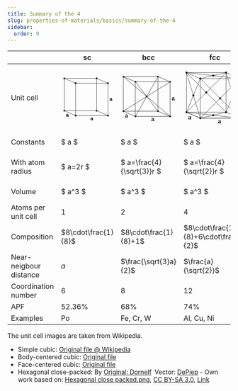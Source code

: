 ```yaml
---
title: Summary of the 4
slug: properties-of-materials/basics/summary-of-the-4
sidebar:
  order: 9
---
```


|                        | sc                                                                                                                                                                                                                                                                                                                                                                                                                                                                                                                                                                                                                                                                                                                                                                   | bcc                                                                                                                                                                                                                                                                                                                                                                                                                                                                                                                                                                                                                                                                                                                                                                                                                                                                                                                                                                                                                                                                                                                                                                                                                                                                                                                                                                                                                                                                                                                                                                                                                                                                                                                                                                                                                                                                                                | fcc                                                                                                                                                                                                                                                                                                                                                                                                                                                                                                                                                                                                                                                                                                                                                                         | hcp                                                                                                                                                                                                                                                                                                                                                                                                                                                                                                                                                                                                                                                                                                                                                                                                                                                                                                                                                                                                                                                                                                                                                                                                                                                                                                                                                                                                                                                                                                                                                                                                                                                                                                                                                                                                                                                                                                                                                                                                                                                                                                                                                                                                                                                                                                                                                                                                                                                                                                                                                                                                                                                                                                                                                                                                                                                                                                                                                                                                                                                                                                                                                                                                                                                                                                                                                                                                                                                                                                                                                                                                                                                                                                                                                                                                                                                                                                                                                                                                                                                                                                                                                                                                                                                                                                                                                                                                                                                                                                                                                                                                                                                                                                                                                                                                                                                                                                                                                                                                                                                                                                                                                                                                                                                                                                                                                                                                                                                                                                                                                                                                                                                                                                                                                                                                                                                                                                                                                                                                                                                                                                                                                                                                                                                                                                                                                                                                                                                                                                                                                                                                                                                                                                                                                                                                                                                                                                                                                                                                                                                                                                                                                                                                                                                                                                                                                                                                                                                                                                                                                                                                                                                                                                                                                                                                                                                                                                                                                                                                                                                                                                                                                                                                                                                                                                                                                                                                                                                                                                                                                                                                                                                                                                                                                                                                                                                                                                                                                                                                                                                                                                                                                                                                                                                                                                                                                                                                                                                                                                                                                                                                                                                                                                                                                                                                                                                                                                                                                                                                                                                                                                                                                                                                                                                                                                                                                                                                                                                                                                                                                                                                                                                                                                                                                                                                                                                                                                                                                                                                                                                                                                                  |
| ---------------------- | -------------------------------------------------------------------------------------------------------------------------------------------------------------------------------------------------------------------------------------------------------------------------------------------------------------------------------------------------------------------------------------------------------------------------------------------------------------------------------------------------------------------------------------------------------------------------------------------------------------------------------------------------------------------------------------------------------------------------------------------------------------------- | -------------------------------------------------------------------------------------------------------------------------------------------------------------------------------------------------------------------------------------------------------------------------------------------------------------------------------------------------------------------------------------------------------------------------------------------------------------------------------------------------------------------------------------------------------------------------------------------------------------------------------------------------------------------------------------------------------------------------------------------------------------------------------------------------------------------------------------------------------------------------------------------------------------------------------------------------------------------------------------------------------------------------------------------------------------------------------------------------------------------------------------------------------------------------------------------------------------------------------------------------------------------------------------------------------------------------------------------------------------------------------------------------------------------------------------------------------------------------------------------------------------------------------------------------------------------------------------------------------------------------------------------------------------------------------------------------------------------------------------------------------------------------------------------------------------------------------------------------------------------------------------------------- | --------------------------------------------------------------------------------------------------------------------------------------------------------------------------------------------------------------------------------------------------------------------------------------------------------------------------------------------------------------------------------------------------------------------------------------------------------------------------------------------------------------------------------------------------------------------------------------------------------------------------------------------------------------------------------------------------------------------------------------------------------------------------- | -------------------------------------------------------------------------------------------------------------------------------------------------------------------------------------------------------------------------------------------------------------------------------------------------------------------------------------------------------------------------------------------------------------------------------------------------------------------------------------------------------------------------------------------------------------------------------------------------------------------------------------------------------------------------------------------------------------------------------------------------------------------------------------------------------------------------------------------------------------------------------------------------------------------------------------------------------------------------------------------------------------------------------------------------------------------------------------------------------------------------------------------------------------------------------------------------------------------------------------------------------------------------------------------------------------------------------------------------------------------------------------------------------------------------------------------------------------------------------------------------------------------------------------------------------------------------------------------------------------------------------------------------------------------------------------------------------------------------------------------------------------------------------------------------------------------------------------------------------------------------------------------------------------------------------------------------------------------------------------------------------------------------------------------------------------------------------------------------------------------------------------------------------------------------------------------------------------------------------------------------------------------------------------------------------------------------------------------------------------------------------------------------------------------------------------------------------------------------------------------------------------------------------------------------------------------------------------------------------------------------------------------------------------------------------------------------------------------------------------------------------------------------------------------------------------------------------------------------------------------------------------------------------------------------------------------------------------------------------------------------------------------------------------------------------------------------------------------------------------------------------------------------------------------------------------------------------------------------------------------------------------------------------------------------------------------------------------------------------------------------------------------------------------------------------------------------------------------------------------------------------------------------------------------------------------------------------------------------------------------------------------------------------------------------------------------------------------------------------------------------------------------------------------------------------------------------------------------------------------------------------------------------------------------------------------------------------------------------------------------------------------------------------------------------------------------------------------------------------------------------------------------------------------------------------------------------------------------------------------------------------------------------------------------------------------------------------------------------------------------------------------------------------------------------------------------------------------------------------------------------------------------------------------------------------------------------------------------------------------------------------------------------------------------------------------------------------------------------------------------------------------------------------------------------------------------------------------------------------------------------------------------------------------------------------------------------------------------------------------------------------------------------------------------------------------------------------------------------------------------------------------------------------------------------------------------------------------------------------------------------------------------------------------------------------------------------------------------------------------------------------------------------------------------------------------------------------------------------------------------------------------------------------------------------------------------------------------------------------------------------------------------------------------------------------------------------------------------------------------------------------------------------------------------------------------------------------------------------------------------------------------------------------------------------------------------------------------------------------------------------------------------------------------------------------------------------------------------------------------------------------------------------------------------------------------------------------------------------------------------------------------------------------------------------------------------------------------------------------------------------------------------------------------------------------------------------------------------------------------------------------------------------------------------------------------------------------------------------------------------------------------------------------------------------------------------------------------------------------------------------------------------------------------------------------------------------------------------------------------------------------------------------------------------------------------------------------------------------------------------------------------------------------------------------------------------------------------------------------------------------------------------------------------------------------------------------------------------------------------------------------------------------------------------------------------------------------------------------------------------------------------------------------------------------------------------------------------------------------------------------------------------------------------------------------------------------------------------------------------------------------------------------------------------------------------------------------------------------------------------------------------------------------------------------------------------------------------------------------------------------------------------------------------------------------------------------------------------------------------------------------------------------------------------------------------------------------------------------------------------------------------------------------------------------------------------------------------------------------------------------------------------------------------------------------------------------------------------------------------------------------------------------------------------------------------------------------------------------------------------------------------------------------------------------------------------------------------------------------------------------------------------------------------------------------------------------------------------------------------------------------------------------------------------------------------------------------------------------------------------------------------------------------------------------------------------------------------------------------------------------------------------------------------------------------------------------------------------------------------------------------------------------------------------------------------------------------------------------------------------------------------------------------------------------------------------------------------------------------------------------------------------------------------------------------------------------------------------------------------------------------------------------------------------------------------------------------------------------------------------------------------------------------------------------------------------------------------------------------------------------------------------------------------------------------------------------------------------------------------------------------------------------------------------------------------------------------------------------------------------------------------------------------------------------------------------------------------------------------------------------------------------------------------------------------------------------------------------------------------------------------------------------------------------------------------------------------------------------------------------------------------------------------------------------------------------------------------------------------------------------------------------------------------------------------------------------------------------------------------------------------------------------------------------------------------------------------------------------------------------------------------------------------------------------------------------------------------------------------------------------------------------------------------------------------------------------------------------------------------------------------------------------------------------------------------------------------------------------------------------- |
| Unit cell              | <svg width="203" height="180" viewBox="0 0 403 360"><marker id="a" overflow="visible" orient="auto"><circle r="2.5" fill="currentColor"/></marker><g fill="none" stroke="currentColor" stroke-width="2.5" marker-start="url(#a)" marker-mid="url(#a)" marker-end="url(#a)"><path d="M273.848 28.75v250l87.5 37.5" stroke="currentColor"/><path d="M23.848 278.75h250" stroke="currentColor"/><path d="m111.348 316.25-87.5-37.5v-250l87.5 37.5"/><path d="M23.848 28.75h250l87.5 37.5"/><path d="M111.348 66.25h250v250h-250z"/></g><circle cx="273.848" cy="278.75" r="6.25" fill="currentColor"/><g font-family="sans-serif" font-size="40" font-weight="bold"><text x="225" y="351">a</text><text x="373" y="201">a</text><text x="36" y="326">a</text></g></svg> | <svg xmlns="http://www.w3.org/2000/svg" viewBox="0 0 403 354" width="201.5" height="177"><path d="m106.25 311.25-87.5-37.5v-250l87.5 37.5m-87.5-37.5h250l87.5 37.5" fill="none" stroke="currentColor" stroke-width="2.5"/><path d="M268.75 23.75v250l87.5 37.5m-87.5-37.5h-250m250-250-162.5 287.5m-87.5-37.5 337.5-212.5m-337.5-37.5 337.5 287.5m-87.5-37.5-162.5-212.5" fill="none" stroke="currentColor" stroke-width="2.5"/><path fill="none" stroke="currentColor" stroke-width="2.5" stroke-linecap="round" d="M106.25 61.25h250v250h-250z"/><path d="M193.75 167.5a6.25 6.25 0 1 1-12.5 0 6.25 6.25 0 1 1 12.5 0z" fill="currentColor"/><path d="M25 23.75a6.25 6.25 0 1 1-12.5 0 6.25 6.25 0 1 1 12.5 0zm87.5 37.5a6.25 6.25 0 1 1-12.5 0 6.25 6.25 0 1 1 12.5 0zM275 23.75a6.25 6.25 0 1 1-12.5 0 6.25 6.25 0 1 1 12.5 0zm87.5 37.5a6.25 6.25 0 1 1-12.5 0 6.25 6.25 0 1 1 12.5 0zm0 250a6.25 6.25 0 1 1-12.5 0 6.25 6.25 0 1 1 12.5 0z" fill="currentColor"/><path d="M275 273.75a6.25 6.25 0 1 1-12.5 0 6.25 6.25 0 1 1 12.5 0z" fill="currentColor"/><path d="M25 273.75a6.25 6.25 0 1 1-12.5 0 6.25 6.25 0 1 1 12.5 0zm87.5 37.5a6.25 6.25 0 1 1-12.5 0 6.25 6.25 0 1 1 12.5 0z" fill="currentColor"/><text x="219.902" y="346.152" xml:space="preserve" style="text-align:start;line-height:125%;fill:currentColor" font-size="40" font-weight="bold" font-family="sans-serif"><tspan x="219.902" y="346.152">a</tspan></text><text x="368.184" y="196.152" xml:space="preserve" style="fill:currentColor;text-align:start;line-height:125%" font-size="40" font-weight="bold" font-family="sans-serif"><tspan x="368.184" y="196.152">a</tspan></text><text x="30.684" y="321.152" xml:space="preserve" style="fill:currentColor;text-align:start;line-height:125%" font-size="40" font-weight="bold" font-family="sans-serif"><tspan x="30.684" y="321.152">a</tspan></text></svg> | <svg xmlns="http://www.w3.org/2000/svg" viewBox="0 0 399 359" width="199.5" height="179.5"><g fill="none" stroke="currentColor" stroke-width="2" stroke-linecap="round"><path d="m18 18 252 252H18L270 18l88 290-88-38-164 38-88-38 340 38V56l-88 214V18"/><path stroke="currentColor" d="m18 18 340 38-88-38-164 38zl88 290-88-38 88-214h252v252H106V56l252 252H106L358 56M18 270V18h252"/><g stroke-width="13"><path stroke="currentColor" d="M18 18h0m88 38h0m82-19h0m82-19h0m88 38h0M232 182v0M106 308v0M62 163v0M18 270h0m340 38v0"/><path d="M144 144h0m44 145h0m82-19h0m44-107v0"/></g></g><text font-size="40" font-weight="bold" font-family="Bitstream Vera Sans" x="29" y="316">a <tspan x="218" y="341">a</tspan> <tspan x="367" y="191">a</tspan></text></svg> | <svg xmlns="http://www.w3.org/2000/svg" width="160" height="158" viewBox="0 0 311.15 306.92"><g style="display:inline"><path style="fill:none;stroke:currentColor;stroke-width:2;stroke-linecap:butt;stroke-linejoin:miter;stroke-miterlimit:4;stroke-opacity:1;stroke-dasharray:none" d="m218.217 42.357-.471 181.949" transform="translate(-62.909 11.304)"/><path style="fill:none;stroke:currentColor;stroke-width:2;stroke-linecap:butt;stroke-linejoin:miter;stroke-miterlimit:4;stroke-opacity:1;stroke-dasharray:none" d="m257.751 268.253 71.29-31.381m-181.31 20.718 110.003 10.664" transform="translate(-62.909 11.304)"/><path style="fill:none;stroke:currentColor;stroke-width:2;stroke-linecap:butt;stroke-linejoin:miter;stroke-miterlimit:4;stroke-opacity:1;stroke-dasharray:12,12;stroke-dashoffset:0;display:inline" d="m106.842 215.297 40 41.438" transform="translate(-62.909 11.304)"/><path style="fill:none;stroke:currentColor;stroke-width:2;stroke-linecap:butt;stroke-linejoin:miter;stroke-miterlimit:4;stroke-opacity:1;stroke-dasharray:12,12;stroke-dashoffset:0" d="m177.86 182.648 109.11 9.682" transform="translate(-62.909 11.304)"/><path style="fill:none;stroke:currentColor;stroke-width:2;stroke-linecap:butt;stroke-linejoin:miter;stroke-miterlimit:4;stroke-opacity:1;stroke-dasharray:12,12;stroke-dashoffset:0;display:inline" d="m107.148 213.051 68.505-30.06m153.27 53.496-39.989-42.193" transform="translate(-62.909 11.304)"/><path style="fill:none;stroke:currentColor;stroke-width:2;stroke-linecap:butt;stroke-linejoin:miter;stroke-miterlimit:4;stroke-opacity:1;stroke-dasharray:none;display:inline" d="m148.732 256.786 68.335-30.383M329.2 236.764l-110.46-10.525" transform="translate(-62.909 11.304)"/><path style="fill:none;stroke:currentColor;stroke-width:2;stroke-linecap:butt;stroke-linejoin:miter;stroke-miterlimit:4;stroke-opacity:1;stroke-dasharray:12,12;stroke-dashoffset:0;display:inline" d="m257.02 267.847-38.038-41.367m-2.01-2.01-39.03-41.741m108.768 11.727-67.53 29.835m-2.009.379-110.484-9.528" transform="translate(-62.909 11.304)"/><path style="fill:none;stroke:currentColor;stroke-width:2;stroke-linecap:butt;stroke-linejoin:miter;stroke-miterlimit:4;stroke-opacity:1;stroke-dasharray:12,12;stroke-dashoffset:0;display:inline" d="m105.556 30.992-.47 181.95" transform="translate(-62.909 11.304)"/><path style="fill:none;stroke:currentColor;stroke-width:2;stroke-linecap:butt;stroke-linejoin:miter;stroke-miterlimit:4;stroke-opacity:1;stroke-dasharray:none;display:inline;enable-background:new" d="m148.064 76.374-.471 181.949M257.925 85.281l-.47 181.95m72.919-214.017-.47 181.949" transform="translate(-62.909 11.304)"/><path style="fill:none;stroke:currentColor;stroke-width:2;stroke-linecap:butt;stroke-linejoin:miter;stroke-miterlimit:4;stroke-opacity:1;stroke-dasharray:12,12;stroke-dashoffset:0;display:inline;enable-background:new" d="m288.211 11.05-.47 181.95M177.162 2.737l-.47 181.949" transform="translate(-62.909 11.304)"/><path style="fill:none;stroke:currentColor;stroke-width:1.74677539;stroke-linecap:square;stroke-linejoin:miter;stroke-miterlimit:4;stroke-opacity:1;stroke-dasharray:3.49355078,3.49355078;stroke-dashoffset:0;display:inline;enable-background:new" d="m208.763 160.228-.724 90.253m70.203-122.321-.724 90.253m-110.325-102.13-.724 90.253" transform="translate(-62.909 11.304)"/><path style="fill:none;stroke:currentColor;stroke-width:2;stroke-linecap:square;stroke-linejoin:miter;stroke-miterlimit:4;stroke-opacity:1;stroke-dasharray:4,4;stroke-dashoffset:0;display:inline;enable-background:new" d="m168.822 116.515 109.583 11.576m-69.253 32.412 67.579-31.196" transform="translate(-62.909 11.304)"/><path style="fill:none;stroke:currentColor;stroke-width:2.03187132;stroke-linecap:square;stroke-linejoin:miter;stroke-miterlimit:4;stroke-opacity:1;stroke-dasharray:4.06374264,4.06374264;stroke-dashoffset:0;display:inline;enable-background:new" d="m167.509 116.285 40.496 44.074" transform="translate(-62.909 11.304)"/></g><g style="display:inline"><path style="fill:currentColor;fill-opacity:1;display:inline" d="M55.72 105.715a2.899 2.899 0 1 1-5.797 0 2.899 2.899 0 0 1 5.798 0z" transform="translate(32.02 28.91) scale(1.55238)"/><path style="fill:none;stroke:currentColor;stroke-width:2;stroke-linecap:butt;stroke-linejoin:miter;stroke-miterlimit:4;stroke-opacity:1;stroke-dasharray:none;display:inline;enable-background:new" d="m257.814 84.734 71.29-31.381M147.794 74.07l110.003 10.665" transform="translate(-62.909 11.304)"/><path style="fill:none;stroke:currentColor;stroke-width:2;stroke-linecap:butt;stroke-linejoin:miter;stroke-miterlimit:4;stroke-opacity:1;stroke-dasharray:12,12;stroke-dashoffset:0;display:inline;enable-background:new" d="m106.905 31.778 40 41.438M177.923-.871l109.11 9.682M107.21 29.532l68.506-30.06m153.27 53.496-39.989-42.193" transform="translate(-62.909 11.304)"/><path style="fill:none;stroke:currentColor;stroke-width:2;stroke-linecap:butt;stroke-linejoin:miter;stroke-miterlimit:4;stroke-opacity:1;stroke-dasharray:none;display:inline;enable-background:new" d="m148.795 73.267 68.335-30.383m112.133 10.361L218.804 42.72" transform="translate(-62.909 11.304)"/><path style="fill:none;stroke:currentColor;stroke-width:2;stroke-linecap:butt;stroke-linejoin:miter;stroke-miterlimit:4;stroke-opacity:1;stroke-dasharray:12,12;stroke-dashoffset:0;display:inline;enable-background:new" d="M257.082 84.328 219.045 42.96m-2.01-2.009L178.005-.79m108.767 11.727-67.53 29.835m-2.008.378L106.75 31.623" transform="translate(-62.909 11.304)"/><path style="fill:currentColor;fill-opacity:1;display:inline;enable-background:new" d="M55.72 105.715a2.899 2.899 0 1 1-5.797 0 2.899 2.899 0 0 1 5.798 0z" transform="translate(32.083 -154.61) scale(1.55238)"/><path style="fill:currentColor;fill-opacity:1;display:inline;enable-background:new" d="M55.72 105.715a2.899 2.899 0 1 1-5.797 0 2.899 2.899 0 0 1 5.798 0z" transform="translate(143.057 -143.062) scale(1.55238)"/><path style="fill:currentColor;fill-opacity:1;display:inline;enable-background:new" d="M55.72 105.715a2.899 2.899 0 1 1-5.797 0 2.899 2.899 0 0 1 5.798 0z" transform="translate(73.14 -110.84) scale(1.55238)"/><path style="fill:currentColor;fill-opacity:1;display:inline;enable-background:new" d="M55.72 105.715a2.899 2.899 0 1 1-5.797 0 2.899 2.899 0 0 1 5.798 0z" transform="translate(2.967 -78.62) scale(1.55238)"/><path style="fill:currentColor;fill-opacity:1;display:inline;enable-background:new" d="M55.72 105.715a2.899 2.899 0 1 1-5.797 0 2.899 2.899 0 0 1 5.798 0z" transform="translate(185.109 -98.806) scale(1.55238)"/><path style="fill:currentColor;fill-opacity:1;display:inline;enable-background:new" d="M55.72 105.715a2.899 2.899 0 1 1-5.797 0 2.899 2.899 0 0 1 5.798 0z" transform="translate(113.17 -67.482) scale(1.55238)"/><path style="fill:currentColor;fill-opacity:1;display:inline;enable-background:new" d="M55.72 105.715a2.899 2.899 0 1 1-5.797 0 2.899 2.899 0 0 1 5.798 0z" transform="translate(-38.974 -121.998) scale(1.55238)"/><path style="fill:currentColor;fill-opacity:1;display:inline" d="M55.72 105.715a2.899 2.899 0 1 1-5.797 0 2.899 2.899 0 0 1 5.798 0z" transform="translate(142.994 40.457) scale(1.55238)"/><path style="fill:currentColor;fill-opacity:1;display:inline" d="M55.72 105.715a2.899 2.899 0 1 1-5.797 0 2.899 2.899 0 0 1 5.798 0z" transform="translate(133.376 -24.695) scale(1.55238)"/><path style="fill:currentColor;fill-opacity:1;display:inline" d="M55.72 105.715a2.899 2.899 0 1 1-5.797 0 2.899 2.899 0 0 1 5.798 0z" transform="translate(73.078 72.678) scale(1.55238)"/><path style="fill:currentColor;fill-opacity:1;display:inline" d="M55.72 105.715a2.899 2.899 0 1 1-5.797 0 2.899 2.899 0 0 1 5.798 0z" transform="translate(63.824 7.912) scale(1.55238)"/><path style="fill:currentColor;fill-opacity:1;display:inline" d="M55.72 105.715a2.899 2.899 0 1 1-5.797 0 2.899 2.899 0 0 1 5.798 0z" transform="translate(22.273 -36.386) scale(1.55238)"/><path style="fill:currentColor;fill-opacity:1;display:inline" d="M55.72 105.715a2.899 2.899 0 1 1-5.797 0 2.899 2.899 0 0 1 5.798 0z" transform="translate(2.904 104.9) scale(1.55238)"/><path style="fill:currentColor;fill-opacity:1;display:inline" d="M55.72 105.715a2.899 2.899 0 1 1-5.797 0 2.899 2.899 0 0 1 5.798 0z" transform="translate(185.046 84.713) scale(1.55238)"/><path style="fill:currentColor;fill-opacity:1;display:inline" d="M55.72 105.715a2.899 2.899 0 1 1-5.797 0 2.899 2.899 0 0 1 5.798 0z" transform="translate(113.107 116.037) scale(1.55238)"/><path style="fill:currentColor;fill-opacity:1;display:inline" d="M55.72 105.715a2.899 2.899 0 1 1-5.797 0 2.899 2.899 0 0 1 5.798 0z" transform="translate(-39.036 61.521) scale(1.55238)"/><path d="M198.985 276.084c-2.279 0-3.857.26-4.736.782-.879.52-1.318 1.41-1.318 2.667 0 1.001.33 1.796.988 2.383.66.588 1.556.882 2.69.882 1.564 0 2.818-.555 3.763-1.663.945-1.11 1.418-2.583 1.418-4.423v-.628zm5.625-1.165v9.795h-2.82v-2.606c-.644 1.042-1.446 1.811-2.406 2.307-.961.495-2.136.743-3.526.743-1.757 0-3.155-.493-4.192-1.48-1.037-.985-1.556-2.306-1.556-3.961 0-1.932.647-3.388 1.94-4.369 1.292-.98 3.22-1.471 5.785-1.471h3.955v-.276c0-1.298-.427-2.302-1.28-3.012s-2.051-1.065-3.594-1.065c-.981 0-1.937.117-2.867.352-.93.235-1.824.588-2.682 1.058v-2.606a18.917 18.917 0 0 1 3.004-.896c.971-.2 1.916-.3 2.836-.3 2.483 0 4.338.644 5.564 1.932 1.226 1.288 1.84 3.24 1.84 5.855z" transform="translate(-59.218 12.78)" style="font-size:31.39110947px;font-style:normal;font-variant:normal;font-weight:400;font-stretch:normal;text-align:start;line-height:125%;letter-spacing:0;word-spacing:0;writing-mode:lr-tb;text-anchor:start;fill:currentColor;fill-opacity:1;stroke:none;display:inline;enable-background:new;font-family:DejaVu Sans;-inkscape-font-specification:DejaVu Sans"/><path style="font-size:31.39110947px;font-style:normal;font-variant:normal;font-weight:400;font-stretch:normal;text-align:start;line-height:125%;letter-spacing:0;word-spacing:0;writing-mode:lr-tb;text-anchor:start;fill:currentColor;fill-opacity:1;stroke:none;display:inline;enable-background:new;font-family:DejaVu Sans;-inkscape-font-specification:DejaVu Sans" d="M351.165 150.104v2.636a10.977 10.977 0 0 0-2.4-.989 9.16 9.16 0 0 0-2.429-.33c-1.829 0-3.249.58-4.26 1.74-1.012 1.16-1.518 2.788-1.518 4.882 0 2.095.506 3.722 1.517 4.882 1.012 1.16 2.432 1.74 4.261 1.74.818 0 1.628-.11 2.43-.33a11.01 11.01 0 0 0 2.399-.988v2.606c-.787.367-1.602.643-2.445.827-.843.184-1.74.276-2.69.276-2.585 0-4.64-.812-6.162-2.437-1.522-1.625-2.284-3.817-2.284-6.576 0-2.8.77-5.002 2.307-6.606 1.538-1.604 3.646-2.406 6.323-2.406.868 0 1.717.09 2.544.268.828.179 1.63.447 2.407.805z" transform="translate(-62.909 11.304)"/></g></svg> |
| Constants              | $ a $                                                                                                                                                                                                                                                                                                                                                                                                                                                                                                                                                                                                                                                                                                                                                                | $ a $                                                                                                                                                                                                                                                                                                                                                                                                                                                                                                                                                                                                                                                                                                                                                                                                                                                                                                                                                                                                                                                                                                                                                                                                                                                                                                                                                                                                                                                                                                                                                                                                                                                                                                                                                                                                                                                                                              | $ a $                                                                                                                                                                                                                                                                                                                                                                                                                                                                                                                                                                                                                                                                                                                                                                       | $ a, c $ (where $ c > a $)                                                                                                                                                                                                                                                                                                                                                                                                                                                                                                                                                                                                                                                                                                                                                                                                                                                                                                                                                                                                                                                                                                                                                                                                                                                                                                                                                                                                                                                                                                                                                                                                                                                                                                                                                                                                                                                                                                                                                                                                                                                                                                                                                                                                                                                                                                                                                                                                                                                                                                                                                                                                                                                                                                                                                                                                                                                                                                                                                                                                                                                                                                                                                                                                                                                                                                                                                                                                                                                                                                                                                                                                                                                                                                                                                                                                                                                                                                                                                                                                                                                                                                                                                                                                                                                                                                                                                                                                                                                                                                                                                                                                                                                                                                                                                                                                                                                                                                                                                                                                                                                                                                                                                                                                                                                                                                                                                                                                                                                                                                                                                                                                                                                                                                                                                                                                                                                                                                                                                                                                                                                                                                                                                                                                                                                                                                                                                                                                                                                                                                                                                                                                                                                                                                                                                                                                                                                                                                                                                                                                                                                                                                                                                                                                                                                                                                                                                                                                                                                                                                                                                                                                                                                                                                                                                                                                                                                                                                                                                                                                                                                                                                                                                                                                                                                                                                                                                                                                                                                                                                                                                                                                                                                                                                                                                                                                                                                                                                                                                                                                                                                                                                                                                                                                                                                                                                                                                                                                                                                                                                                                                                                                                                                                                                                                                                                                                                                                                                                                                                                                                                                                                                                                                                                                                                                                                                                                                                                                                                                                                                                                                                                                                                                                                                                                                                                                                                                                                                                                                                                                                                                                                           |
| With atom radius       | $ a=2r $                                                                                                                                                                                                                                                                                                                                                                                                                                                                                                                                                                                                                                                                                                                                                             | $ a=\frac{4}{\sqrt{3}}r $                                                                                                                                                                                                                                                                                                                                                                                                                                                                                                                                                                                                                                                                                                                                                                                                                                                                                                                                                                                                                                                                                                                                                                                                                                                                                                                                                                                                                                                                                                                                                                                                                                                                                                                                                                                                                                                                          | $ a=\frac{4}{\sqrt{2}}r $                                                                                                                                                                                                                                                                                                                                                                                                                                                                                                                                                                                                                                                                                                                                                   | $ a = 2r ; c=\sqrt{\frac{8}{3}}a $                                                                                                                                                                                                                                                                                                                                                                                                                                                                                                                                                                                                                                                                                                                                                                                                                                                                                                                                                                                                                                                                                                                                                                                                                                                                                                                                                                                                                                                                                                                                                                                                                                                                                                                                                                                                                                                                                                                                                                                                                                                                                                                                                                                                                                                                                                                                                                                                                                                                                                                                                                                                                                                                                                                                                                                                                                                                                                                                                                                                                                                                                                                                                                                                                                                                                                                                                                                                                                                                                                                                                                                                                                                                                                                                                                                                                                                                                                                                                                                                                                                                                                                                                                                                                                                                                                                                                                                                                                                                                                                                                                                                                                                                                                                                                                                                                                                                                                                                                                                                                                                                                                                                                                                                                                                                                                                                                                                                                                                                                                                                                                                                                                                                                                                                                                                                                                                                                                                                                                                                                                                                                                                                                                                                                                                                                                                                                                                                                                                                                                                                                                                                                                                                                                                                                                                                                                                                                                                                                                                                                                                                                                                                                                                                                                                                                                                                                                                                                                                                                                                                                                                                                                                                                                                                                                                                                                                                                                                                                                                                                                                                                                                                                                                                                                                                                                                                                                                                                                                                                                                                                                                                                                                                                                                                                                                                                                                                                                                                                                                                                                                                                                                                                                                                                                                                                                                                                                                                                                                                                                                                                                                                                                                                                                                                                                                                                                                                                                                                                                                                                                                                                                                                                                                                                                                                                                                                                                                                                                                                                                                                                                                                                                                                                                                                                                                                                                                                                                                                                                                                                                                                                   |
| Volume                 | $ a^3 $                                                                                                                                                                                                                                                                                                                                                                                                                                                                                                                                                                                                                                                                                                                                                              | $ a^3 $                                                                                                                                                                                                                                                                                                                                                                                                                                                                                                                                                                                                                                                                                                                                                                                                                                                                                                                                                                                                                                                                                                                                                                                                                                                                                                                                                                                                                                                                                                                                                                                                                                                                                                                                                                                                                                                                                            | $ a^3 $                                                                                                                                                                                                                                                                                                                                                                                                                                                                                                                                                                                                                                                                                                                                                                     | $ \frac{3}{2} \sqrt{3} a^2c $                                                                                                                                                                                                                                                                                                                                                                                                                                                                                                                                                                                                                                                                                                                                                                                                                                                                                                                                                                                                                                                                                                                                                                                                                                                                                                                                                                                                                                                                                                                                                                                                                                                                                                                                                                                                                                                                                                                                                                                                                                                                                                                                                                                                                                                                                                                                                                                                                                                                                                                                                                                                                                                                                                                                                                                                                                                                                                                                                                                                                                                                                                                                                                                                                                                                                                                                                                                                                                                                                                                                                                                                                                                                                                                                                                                                                                                                                                                                                                                                                                                                                                                                                                                                                                                                                                                                                                                                                                                                                                                                                                                                                                                                                                                                                                                                                                                                                                                                                                                                                                                                                                                                                                                                                                                                                                                                                                                                                                                                                                                                                                                                                                                                                                                                                                                                                                                                                                                                                                                                                                                                                                                                                                                                                                                                                                                                                                                                                                                                                                                                                                                                                                                                                                                                                                                                                                                                                                                                                                                                                                                                                                                                                                                                                                                                                                                                                                                                                                                                                                                                                                                                                                                                                                                                                                                                                                                                                                                                                                                                                                                                                                                                                                                                                                                                                                                                                                                                                                                                                                                                                                                                                                                                                                                                                                                                                                                                                                                                                                                                                                                                                                                                                                                                                                                                                                                                                                                                                                                                                                                                                                                                                                                                                                                                                                                                                                                                                                                                                                                                                                                                                                                                                                                                                                                                                                                                                                                                                                                                                                                                                                                                                                                                                                                                                                                                                                                                                                                                                                                                                                                                                        |
| Atoms per unit cell    | 1                                                                                                                                                                                                                                                                                                                                                                                                                                                                                                                                                                                                                                                                                                                                                                    | 2                                                                                                                                                                                                                                                                                                                                                                                                                                                                                                                                                                                                                                                                                                                                                                                                                                                                                                                                                                                                                                                                                                                                                                                                                                                                                                                                                                                                                                                                                                                                                                                                                                                                                                                                                                                                                                                                                                  | 4                                                                                                                                                                                                                                                                                                                                                                                                                                                                                                                                                                                                                                                                                                                                                                           | 6                                                                                                                                                                                                                                                                                                                                                                                                                                                                                                                                                                                                                                                                                                                                                                                                                                                                                                                                                                                                                                                                                                                                                                                                                                                                                                                                                                                                                                                                                                                                                                                                                                                                                                                                                                                                                                                                                                                                                                                                                                                                                                                                                                                                                                                                                                                                                                                                                                                                                                                                                                                                                                                                                                                                                                                                                                                                                                                                                                                                                                                                                                                                                                                                                                                                                                                                                                                                                                                                                                                                                                                                                                                                                                                                                                                                                                                                                                                                                                                                                                                                                                                                                                                                                                                                                                                                                                                                                                                                                                                                                                                                                                                                                                                                                                                                                                                                                                                                                                                                                                                                                                                                                                                                                                                                                                                                                                                                                                                                                                                                                                                                                                                                                                                                                                                                                                                                                                                                                                                                                                                                                                                                                                                                                                                                                                                                                                                                                                                                                                                                                                                                                                                                                                                                                                                                                                                                                                                                                                                                                                                                                                                                                                                                                                                                                                                                                                                                                                                                                                                                                                                                                                                                                                                                                                                                                                                                                                                                                                                                                                                                                                                                                                                                                                                                                                                                                                                                                                                                                                                                                                                                                                                                                                                                                                                                                                                                                                                                                                                                                                                                                                                                                                                                                                                                                                                                                                                                                                                                                                                                                                                                                                                                                                                                                                                                                                                                                                                                                                                                                                                                                                                                                                                                                                                                                                                                                                                                                                                                                                                                                                                                                                                                                                                                                                                                                                                                                                                                                                                                                                                                                                                    |
| Composition            | $8\cdot\frac{1}{8}$                                                                                                                                                                                                                                                                                                                                                                                                                                                                                                                                                                                                                                                                                                                                                  | $8\cdot\frac{1}{8}+1$                                                                                                                                                                                                                                                                                                                                                                                                                                                                                                                                                                                                                                                                                                                                                                                                                                                                                                                                                                                                                                                                                                                                                                                                                                                                                                                                                                                                                                                                                                                                                                                                                                                                                                                                                                                                                                                                              | $8\cdot\frac{1}{8}+6\cdot\frac{1}{2}$                                                                                                                                                                                                                                                                                                                                                                                                                                                                                                                                                                                                                                                                                                                                       | $3+12\cdot\frac{1}{6}+2\cdot\frac{1}{2}$                                                                                                                                                                                                                                                                                                                                                                                                                                                                                                                                                                                                                                                                                                                                                                                                                                                                                                                                                                                                                                                                                                                                                                                                                                                                                                                                                                                                                                                                                                                                                                                                                                                                                                                                                                                                                                                                                                                                                                                                                                                                                                                                                                                                                                                                                                                                                                                                                                                                                                                                                                                                                                                                                                                                                                                                                                                                                                                                                                                                                                                                                                                                                                                                                                                                                                                                                                                                                                                                                                                                                                                                                                                                                                                                                                                                                                                                                                                                                                                                                                                                                                                                                                                                                                                                                                                                                                                                                                                                                                                                                                                                                                                                                                                                                                                                                                                                                                                                                                                                                                                                                                                                                                                                                                                                                                                                                                                                                                                                                                                                                                                                                                                                                                                                                                                                                                                                                                                                                                                                                                                                                                                                                                                                                                                                                                                                                                                                                                                                                                                                                                                                                                                                                                                                                                                                                                                                                                                                                                                                                                                                                                                                                                                                                                                                                                                                                                                                                                                                                                                                                                                                                                                                                                                                                                                                                                                                                                                                                                                                                                                                                                                                                                                                                                                                                                                                                                                                                                                                                                                                                                                                                                                                                                                                                                                                                                                                                                                                                                                                                                                                                                                                                                                                                                                                                                                                                                                                                                                                                                                                                                                                                                                                                                                                                                                                                                                                                                                                                                                                                                                                                                                                                                                                                                                                                                                                                                                                                                                                                                                                                                                                                                                                                                                                                                                                                                                                                                                                                                                                                                                                             |
| Near-neigbour distance | $a$                                                                                                                                                                                                                                                                                                                                                                                                                                                                                                                                                                                                                                                                                                                                                                  | $\frac{\sqrt{3}a}{2}$                                                                                                                                                                                                                                                                                                                                                                                                                                                                                                                                                                                                                                                                                                                                                                                                                                                                                                                                                                                                                                                                                                                                                                                                                                                                                                                                                                                                                                                                                                                                                                                                                                                                                                                                                                                                                                                                              | $\frac{a}{\sqrt{2}}$                                                                                                                                                                                                                                                                                                                                                                                                                                                                                                                                                                                                                                                                                                                                                        | $a$                                                                                                                                                                                                                                                                                                                                                                                                                                                                                                                                                                                                                                                                                                                                                                                                                                                                                                                                                                                                                                                                                                                                                                                                                                                                                                                                                                                                                                                                                                                                                                                                                                                                                                                                                                                                                                                                                                                                                                                                                                                                                                                                                                                                                                                                                                                                                                                                                                                                                                                                                                                                                                                                                                                                                                                                                                                                                                                                                                                                                                                                                                                                                                                                                                                                                                                                                                                                                                                                                                                                                                                                                                                                                                                                                                                                                                                                                                                                                                                                                                                                                                                                                                                                                                                                                                                                                                                                                                                                                                                                                                                                                                                                                                                                                                                                                                                                                                                                                                                                                                                                                                                                                                                                                                                                                                                                                                                                                                                                                                                                                                                                                                                                                                                                                                                                                                                                                                                                                                                                                                                                                                                                                                                                                                                                                                                                                                                                                                                                                                                                                                                                                                                                                                                                                                                                                                                                                                                                                                                                                                                                                                                                                                                                                                                                                                                                                                                                                                                                                                                                                                                                                                                                                                                                                                                                                                                                                                                                                                                                                                                                                                                                                                                                                                                                                                                                                                                                                                                                                                                                                                                                                                                                                                                                                                                                                                                                                                                                                                                                                                                                                                                                                                                                                                                                                                                                                                                                                                                                                                                                                                                                                                                                                                                                                                                                                                                                                                                                                                                                                                                                                                                                                                                                                                                                                                                                                                                                                                                                                                                                                                                                                                                                                                                                                                                                                                                                                                                                                                                                                                                                                                                  |
| Coordination number    | 6                                                                                                                                                                                                                                                                                                                                                                                                                                                                                                                                                                                                                                                                                                                                                                    | 8                                                                                                                                                                                                                                                                                                                                                                                                                                                                                                                                                                                                                                                                                                                                                                                                                                                                                                                                                                                                                                                                                                                                                                                                                                                                                                                                                                                                                                                                                                                                                                                                                                                                                                                                                                                                                                                                                                  | 12                                                                                                                                                                                                                                                                                                                                                                                                                                                                                                                                                                                                                                                                                                                                                                          | 12                                                                                                                                                                                                                                                                                                                                                                                                                                                                                                                                                                                                                                                                                                                                                                                                                                                                                                                                                                                                                                                                                                                                                                                                                                                                                                                                                                                                                                                                                                                                                                                                                                                                                                                                                                                                                                                                                                                                                                                                                                                                                                                                                                                                                                                                                                                                                                                                                                                                                                                                                                                                                                                                                                                                                                                                                                                                                                                                                                                                                                                                                                                                                                                                                                                                                                                                                                                                                                                                                                                                                                                                                                                                                                                                                                                                                                                                                                                                                                                                                                                                                                                                                                                                                                                                                                                                                                                                                                                                                                                                                                                                                                                                                                                                                                                                                                                                                                                                                                                                                                                                                                                                                                                                                                                                                                                                                                                                                                                                                                                                                                                                                                                                                                                                                                                                                                                                                                                                                                                                                                                                                                                                                                                                                                                                                                                                                                                                                                                                                                                                                                                                                                                                                                                                                                                                                                                                                                                                                                                                                                                                                                                                                                                                                                                                                                                                                                                                                                                                                                                                                                                                                                                                                                                                                                                                                                                                                                                                                                                                                                                                                                                                                                                                                                                                                                                                                                                                                                                                                                                                                                                                                                                                                                                                                                                                                                                                                                                                                                                                                                                                                                                                                                                                                                                                                                                                                                                                                                                                                                                                                                                                                                                                                                                                                                                                                                                                                                                                                                                                                                                                                                                                                                                                                                                                                                                                                                                                                                                                                                                                                                                                                                                                                                                                                                                                                                                                                                                                                                                                                                                                                                                   |
| APF                    | 52.36%                                                                                                                                                                                                                                                                                                                                                                                                                                                                                                                                                                                                                                                                                                                                                               | 68%                                                                                                                                                                                                                                                                                                                                                                                                                                                                                                                                                                                                                                                                                                                                                                                                                                                                                                                                                                                                                                                                                                                                                                                                                                                                                                                                                                                                                                                                                                                                                                                                                                                                                                                                                                                                                                                                                                | 74%                                                                                                                                                                                                                                                                                                                                                                                                                                                                                                                                                                                                                                                                                                                                                                         | 74%                                                                                                                                                                                                                                                                                                                                                                                                                                                                                                                                                                                                                                                                                                                                                                                                                                                                                                                                                                                                                                                                                                                                                                                                                                                                                                                                                                                                                                                                                                                                                                                                                                                                                                                                                                                                                                                                                                                                                                                                                                                                                                                                                                                                                                                                                                                                                                                                                                                                                                                                                                                                                                                                                                                                                                                                                                                                                                                                                                                                                                                                                                                                                                                                                                                                                                                                                                                                                                                                                                                                                                                                                                                                                                                                                                                                                                                                                                                                                                                                                                                                                                                                                                                                                                                                                                                                                                                                                                                                                                                                                                                                                                                                                                                                                                                                                                                                                                                                                                                                                                                                                                                                                                                                                                                                                                                                                                                                                                                                                                                                                                                                                                                                                                                                                                                                                                                                                                                                                                                                                                                                                                                                                                                                                                                                                                                                                                                                                                                                                                                                                                                                                                                                                                                                                                                                                                                                                                                                                                                                                                                                                                                                                                                                                                                                                                                                                                                                                                                                                                                                                                                                                                                                                                                                                                                                                                                                                                                                                                                                                                                                                                                                                                                                                                                                                                                                                                                                                                                                                                                                                                                                                                                                                                                                                                                                                                                                                                                                                                                                                                                                                                                                                                                                                                                                                                                                                                                                                                                                                                                                                                                                                                                                                                                                                                                                                                                                                                                                                                                                                                                                                                                                                                                                                                                                                                                                                                                                                                                                                                                                                                                                                                                                                                                                                                                                                                                                                                                                                                                                                                                                                                                  |
| Examples               | Po                                                                                                                                                                                                                                                                                                                                                                                                                                                                                                                                                                                                                                                                                                                                                                   | Fe, Cr, W                                                                                                                                                                                                                                                                                                                                                                                                                                                                                                                                                                                                                                                                                                                                                                                                                                                                                                                                                                                                                                                                                                                                                                                                                                                                                                                                                                                                                                                                                                                                                                                                                                                                                                                                                                                                                                                                                          | Al, Cu, Ni                                                                                                                                                                                                                                                                                                                                                                                                                                                                                                                                                                                                                                                                                                                                                                  | Mg, Zn                                                                                                                                                                                                                                                                                                                                                                                                                                                                                                                                                                                                                                                                                                                                                                                                                                                                                                                                                                                                                                                                                                                                                                                                                                                                                                                                                                                                                                                                                                                                                                                                                                                                                                                                                                                                                                                                                                                                                                                                                                                                                                                                                                                                                                                                                                                                                                                                                                                                                                                                                                                                                                                                                                                                                                                                                                                                                                                                                                                                                                                                                                                                                                                                                                                                                                                                                                                                                                                                                                                                                                                                                                                                                                                                                                                                                                                                                                                                                                                                                                                                                                                                                                                                                                                                                                                                                                                                                                                                                                                                                                                                                                                                                                                                                                                                                                                                                                                                                                                                                                                                                                                                                                                                                                                                                                                                                                                                                                                                                                                                                                                                                                                                                                                                                                                                                                                                                                                                                                                                                                                                                                                                                                                                                                                                                                                                                                                                                                                                                                                                                                                                                                                                                                                                                                                                                                                                                                                                                                                                                                                                                                                                                                                                                                                                                                                                                                                                                                                                                                                                                                                                                                                                                                                                                                                                                                                                                                                                                                                                                                                                                                                                                                                                                                                                                                                                                                                                                                                                                                                                                                                                                                                                                                                                                                                                                                                                                                                                                                                                                                                                                                                                                                                                                                                                                                                                                                                                                                                                                                                                                                                                                                                                                                                                                                                                                                                                                                                                                                                                                                                                                                                                                                                                                                                                                                                                                                                                                                                                                                                                                                                                                                                                                                                                                                                                                                                                                                                                                                                                                                                                                                               |

The unit cell images are taken from Wikipedia.

- Simple cubic:
  [Original file @ Wikipedia](https://en.m.wikipedia.org/wiki/File:Lattic_simple_cubic.svg)
- Body-centered cubic:
  [Original file](https://en.m.wikipedia.org/wiki/File:Lattice_body_centered_cubic.svg)
- Face-centered cubic:
  [Original file](https://en.m.wikipedia.org/wiki/File:Lattice_face_centered_cubic.svg)
- Hexagonal close-packed: By
  <a href="//commons.wikimedia.org/wiki/File:Hexagonal_close_packed.png" title="File:Hexagonal close packed.png">Original:
  </a>
  <a href="//commons.wikimedia.org/wiki/User_talk:Dornelf~commonswiki" title="User talk:Dornelf~commonswiki">Dornelf</a> Vector:
  <a href="//commons.wikimedia.org/wiki/User:DePiep" title="User:DePiep">DePiep</a> -
  Own work based on:
  <a href="//commons.wikimedia.org/wiki/File:Hexagonal_close_packed.png" title="File:Hexagonal close packed.png">Hexagonal
  close packed.png</a>,
  <a href="https://creativecommons.org/licenses/by-sa/3.0" title="Creative Commons Attribution-Share Alike 3.0">CC
  BY-SA 3.0</a>,
  <a href="https://commons.wikimedia.org/w/index.php?curid=20183889">Link</a>
